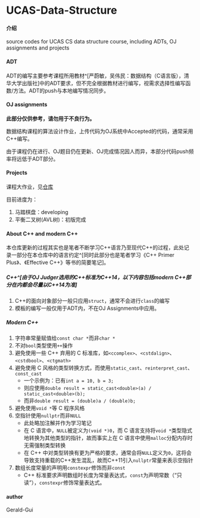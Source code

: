 # UCAS-Data-Structure

#### 介绍
source codes for UCAS CS data structure course, including ADTs, OJ assignments and projects

#### ADT

ADT的编写主要参考课程所用教材^[严蔚敏，吴伟民：数据结构（C语言版），清华大学出版社]中的ADT要求，但不完全根据教材进行编写，视需求选择性编写函数/方法。ADT的push与本地编写情况同步。

#### OJ assignments

**此部分仅供参考，请勿用于不良行为。** 

数据结构课程的算法设计作业，上传代码为OJ系统中Accepted的代码，通常采用C++编写。

由于课程仍在进行、OJ题目仍在更新、OJ完成情况因人而异，本部分代码push频率将远低于ADT部分。

#### Projects

课程大作业，见[仓库](https://gitee.com/linzheng735803373/Data-Structure)

目前进度为：
1. 马踏棋盘：developing
2. 平衡二叉树(AVL树)：初版完成

#### About C++ and modern C++

本仓库更新的过程其实也是笔者不断学习C++语言乃至现代C++的过程，此处记录一部分在本仓库中的语言约定^[同时此部分也是笔者学习《C++ Primer Plus》、《Effective C++》等书的简要笔记]。

##### C++^[由于OJ Judger选用的C++标准为C++14，以下内容包括modern C++部分在内都会尽量以C++14为准]

1. C++的面向对象部分一般只应用`struct`，通常不会进行`class`的编写
2. 模板的编写一般仅用于ADT内，不在OJ Assignments中应用。

##### Modern C++

1. 字符串常量赋值给`const char *`而非`char *`
2. 不对`bool`类型使用`++`操作
3. 避免使用一些 C++ 弃用的 C 标准库，如`<ccomplex>`、`<cstdalign>`、`<cstdbool>`、`<ctgmath>`
4. 避免使用 C 风格的类型转换方式，而使用`static_cast`、`reinterpret_cast`、`const_cast`
   * 一个示例为：已有`int a = 10, b = 3;`
   * 则应使用`double result = static_cast<double>(a) / static_cast<double>(b);`
   * 而非`double result = (double)a / (double)b;`
5. 避免使用`void *`等 C 程序风格
6. 空指针使用`nullptr`而非`NULL`
    * 此处略加注解并作为学习笔记
    * 在 C 语言中，`NULL`被定义为`(void *)0`，而 C 语言支持将`void *`类型隐式地转换为其他类型的指针，故而事实上在 C 语言中使用`malloc`分配内存时无需强制类型转换
    * 在 C++ 中对类型转换有更为严格的要求，通常会将`NULL`定义为`0`，这将会导致支持重载的C++发生混乱，故而C++11引入`nullptr`常量来表示空指针
7. 数组长度常量的声明用`constexpr`修饰而非`const`
   * C++ 标准要求声明数组时长度为常量表达式，`const`为声明常数（“只读”），`constexpr`修饰常量表达式。

#### author

Gerald-Gui